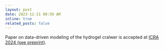 ```yaml
---
layout: post
date: 2023-12-21 08:59 AM
inline: true
related_posts: false
---
```


Paper on data-driven modeling of the hydrogel cralwer is accepted at [ICRA 2024 (see preprint)](https://arxiv.org/abs/2307.01062).